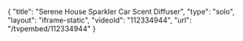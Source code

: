{
    "title": "Serene House Sparkler Car Scent Diffuser",
    "type": "solo",
    "layout": "iframe-static",
    "videoId": "112334944",
    "url": "\/tvpembed\/112334944"
}